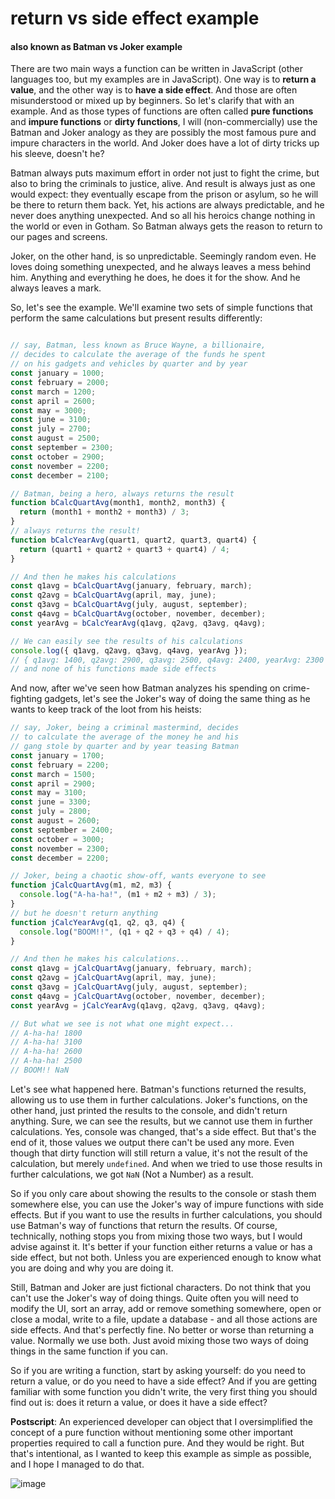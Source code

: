 # return vs side effect example

#### also known as Batman vs Joker example

There are two main ways a function can be written in JavaScript (other languages too, but my examples are in JavaScript). One way is to **return a value**, and the other way is to **have a side effect**. And those are often misunderstood or mixed up by beginners. So let's clarify that with an example. And as those types of functions are often called **pure functions** and **impure functions** or **dirty functions**, I will (non-commercially) use the Batman and Joker analogy as they are possibly the most famous pure and impure characters in the world. And Joker does have a lot of dirty tricks up his sleeve, doesn't he?

Batman always puts maximum effort in order not just to fight the crime, but also to bring the criminals to justice, alive. And result is always just as one would expect: they eventually escape from the prison or asylum, so he will be there to return them back. Yet, his actions are always predictable, and he never does anything unexpected. And so all his heroics change nothing in the world or even in Gotham. So Batman always gets the reason to return to our pages and screens.

Joker, on the other hand, is so unpredictable. Seemingly random even. He loves doing something unexpected, and he always leaves a mess behind him. Anything and everything he does, he does it for the show. And he always leaves a mark.

So, let's see the example. We'll examine two sets of simple functions that perform the same calculations but present results differently:

```javascript

// say, Batman, less known as Bruce Wayne, a billionaire,
// decides to calculate the average of the funds he spent
// on his gadgets and vehicles by quarter and by year
const january = 1000;
const february = 2000;
const march = 1200;
const april = 2600;
const may = 3000;
const june = 3100;
const july = 2700;
const august = 2500;
const september = 2300;
const october = 2900;
const november = 2200;
const december = 2100;

// Batman, being a hero, always returns the result
function bCalcQuartAvg(month1, month2, month3) {
  return (month1 + month2 + month3) / 3;
}
// always returns the result!
function bCalcYearAvg(quart1, quart2, quart3, quart4) {
  return (quart1 + quart2 + quart3 + quart4) / 4;
}

// And then he makes his calculations
const q1avg = bCalcQuartAvg(january, february, march);
const q2avg = bCalcQuartAvg(april, may, june);
const q3avg = bCalcQuartAvg(july, august, september);
const q4avg = bCalcQuartAvg(october, november, december);
const yearAvg = bCalcYearAvg(q1avg, q2avg, q3avg, q4avg);

// We can easily see the results of his calculations
console.log({ q1avg, q2avg, q3avg, q4avg, yearAvg });
// { q1avg: 1400, q2avg: 2900, q3avg: 2500, q4avg: 2400, yearAvg: 2300 }
// and none of his functions made side effects
```
And now, after we've seen how Batman analyzes his spending on crime-fighting gadgets, let's see the Joker's way of doing the same thing as he wants to keep track of the loot from his heists:

```javascript
// say, Joker, being a criminal mastermind, decides 
// to calculate the average of the money he and his 
// gang stole by quarter and by year teasing Batman
const january = 1700;
const february = 2200;
const march = 1500;
const april = 2900;
const may = 3100;
const june = 3300;
const july = 2800;
const august = 2600;
const september = 2400;
const october = 3000;
const november = 2300;
const december = 2200;

// Joker, being a chaotic show-off, wants everyone to see
function jCalcQuartAvg(m1, m2, m3) {
  console.log("A-ha-ha!", (m1 + m2 + m3) / 3);
}
// but he doesn't return anything
function jCalcYearAvg(q1, q2, q3, q4) {
  console.log("BOOM!!", (q1 + q2 + q3 + q4) / 4);
}

// And then he makes his calculations...
const q1avg = jCalcQuartAvg(january, february, march);
const q2avg = jCalcQuartAvg(april, may, june);
const q3avg = jCalcQuartAvg(july, august, september);
const q4avg = jCalcQuartAvg(october, november, december);
const yearAvg = jCalcYearAvg(q1avg, q2avg, q3avg, q4avg);

// But what we see is not what one might expect...
// A-ha-ha! 1800
// A-ha-ha! 3100
// A-ha-ha! 2600
// A-ha-ha! 2500
// BOOM!! NaN
```

Let's see what happened here. Batman's functions returned the results, allowing us to use them in further calculations. Joker's functions, on the other hand, just printed the results to the console, and didn't return anything. Sure, we can see the results, but we cannot use them in further calculations. Yes, console was changed, that's a side effect. But that's the end of it, those values we output there can't be used any more. Even though that dirty function will still return a value, it's not the result of the calculation, but merely `undefined`. And when we tried to use those results in further calculations, we got `NaN` (Not a Number) as a result. 

So if you only care about showing the results to the console or stash them somewhere else, you can use the Joker's way of impure functions with side effects. But if you want to use the results in further calculations, you should use Batman's way of functions that return the results. Of course, technically, nothing stops you from mixing those two ways, but I would advise against it. It's better if your function either returns a value or has a side effect, but not both. Unless you are experienced enough to know what you are doing and why you are doing it.

Still, Batman and Joker are just fictional characters. Do not think that you can't use the Joker's way of doing things. Quite often you will need to modify the UI, sort an array, add or remove something somewhere, open or close a modal, write to a file, update a database - and all those actions are side effects. And that's perfectly fine. No better or worse than returning a value. Normally we use both. Just avoid mixing those two ways of doing things in the same function if you can. 

So if you are writing a function, start by asking yourself: do you need to return a value, or do you need to have a side effect? And if you are getting familiar with some function you didn't write, the very first thing you should find out is: does it return a value, or does it have a side effect? 

**Postscript**: An experienced developer can object that I oversimplified the concept of a pure function without mentioning some other important properties required to call a function pure. And they would be right. But that's intentional, as I wanted to keep this example as simple as possible, and I hope I managed to do that.

![image](https://github.com/UniBreakfast/return-vs-side-effect/assets/19654456/7e21353d-9bbf-4f65-95c3-112f1aa9e219)
